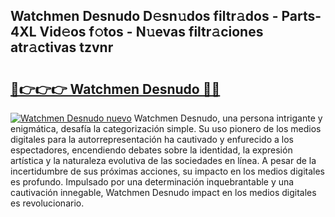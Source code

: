 ## Watchmen Desnudo D𝚎sn𝚞dos filtr𝚊dos - Parts-4XL Vid𝚎os f𝚘tos - N𝚞evas filtr𝚊ciones atr𝚊ctivas tzvnr

# <h2><a href="http://mbcr3uq.tromn.icu/?c=Watchmen+Desnudo">🔗👉👉👉 Watchmen Desnudo 🔗🔗</a></h2>

[![Watchmen Desnudo nuevo](https://i.imgur.com/pEAQMta.gif)](http://mbcr3uq.tromn.icu/?c=Watchmen+Desnudo)
Watchmen Desnudo, una persona intrigante y enigmática, desafía la categorización simple. Su uso pionero de los medios digitales para la autorrepresentación ha cautivado y enfurecido a los espectadores, encendiendo debates sobre la identidad, la expresión artística y la naturaleza evolutiva de las sociedades en línea. A pesar de la incertidumbre de sus próximas acciones, su impacto en los medios digitales es profundo. Impulsado por una determinación inquebrantable y una cautivación innegable, Watchmen Desnudo impact en los medios digitales es revolucionario.
